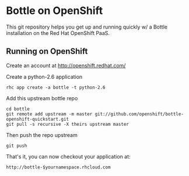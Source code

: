 Bottle on OpenShift
===================

This git repository helps you get up and running quickly w/ a Bottle installation
on the Red Hat OpenShift PaaS.


Running on OpenShift
----------------------------

Create an account at http://openshift.redhat.com/

Create a python-2.6 application

    rhc app create -a bottle -t python-2.6

Add this upstream bottle repo

    cd bottle
    git remote add upstream -m master git://github.com/openshift/bottle-openshift-quickstart.git
    git pull -s recursive -X theirs upstream master
    
Then push the repo upstream

    git push

That's it, you can now checkout your application at:

    http://bottle-$yournamespace.rhcloud.com

